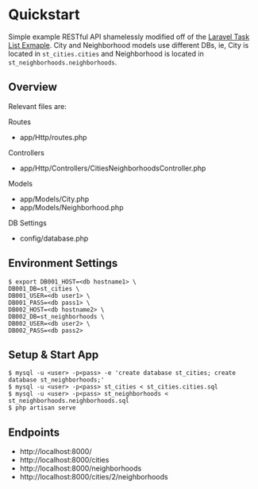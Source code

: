 # Quickstart
Simple example RESTful API shamelessly modified off of the [Laravel Task List Exmaple](https://laravel.com/docs/5.2/quickstart). City and Neighborhood models use different DBs, ie, City is located in `st_cities.cities` and Neighborhood is located in `st_neighborhoods.neighborhoods`.

## Overview
Relevant files are:

Routes

- app/Http/routes.php

Controllers

- app/Http/Controllers/CitiesNeighborhoodsController.php

Models

- app/Models/City.php
- app/Models/Neighborhood.php

DB Settings
- config/database.php

## Environment Settings
```
$ export DB001_HOST=<db hostname1> \
DB001_DB=st_cities \
DB001_USER=<db user1> \
DB001_PASS=<db pass1> \
DB002_HOST=<db hostname2> \
DB002_DB=st_neighborhoods \
DB002_USER=<db user2> \
DB002_PASS=<db pass2>
```

## Setup & Start App
    $ mysql -u <user> -p<pass> -e 'create database st_cities; create database st_neighborhoods;'
    $ mysql -u <user> -p<pass> st_cities < st_cities.cities.sql
    $ mysql -u <user> -p<pass> st_neighborhoods < st_neighborhoods.neighborhoods.sql
    $ php artisan serve

## Endpoints
- http://localhost:8000/
- http://localhost:8000/cities
- http://localhost:8000/neighborhoods
- http://localhost:8000/cities/2/neighborhoods

